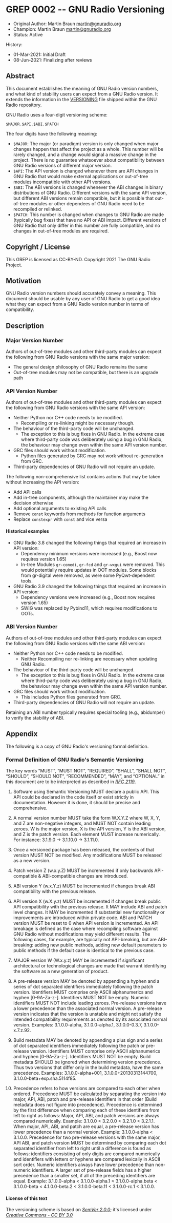 # GREP 0002 -- GNU Radio Versioning

- Original Author: Martin Braun <martin@gnuradio.org>
- Champion: Martin Braun <martin@gnuradio.org>
- Status: Active

History:
- 01-Mar-2021: Initial Draft
- 08-Jun-2021: Finalizing after reviews

## Abstract

This document establishes the meaning of GNU Radio version numbers, and what
kind of stability users can expect from a GNU Radio version. It extends the
information in the [VERSIONING](https://github.com/gnuradio/gnuradio/blob/master/VERSIONING)
file shipped within the GNU Radio repository.

GNU Radio uses a four-digit versioning scheme:

    $MAJOR.$API.$ABI.$PATCH

The four digits have the following meaning:
- `$MAJOR`: The major (or paradigm) version is only changed when major changes
  happen that affect the project as a whole. This number will be rarely changed,
  and a change would signal a massive change in the project. There is no guarantee
  whatsoever about compatibility between GNU Radio versions of different major
  version.
- `$API`: The API version is changed whenever there are API changes in GNU Radio
  that would make external applications or out-of-tree modules incompatible with
  other API versions.
- `$ABI`: The ABI versions is changed whenever the ABI changes in binary
  distributions of GNU Radio. Different versions with the same API version, but
  different ABI versions remain compatible, but it is possible that out-of-tree
  modules or other dependees of GNU Radio need to be recompiled or relinked.
- `$PATCH`: This number is changed when changes to GNU Radio are made (typically
  bug fixes) that have no API or ABI impact. Different versions of GNU Radio
  that only differ in this number are fully compatible, and no changes in
  out-of-tree modules are required.

## Copyright / License

This GREP is licensed as CC-BY-ND.
Copyright 2021 The GNU Radio Project.

## Motivation

GNU Radio version numbers should accurately convey a meaning. This document
should be usable by any user of GNU Radio to get a good idea what they can
expect from a GNU Radio version number in terms of compatibility.

## Description

### Major Version Number

Authors of out-of-tree modules and other third-party modules can expect the
following from GNU Radio versions with the same major version:

- The general design philosophy of GNU Radio remains the same
- Out-of-tree modules may not be compatible, but there is an upgrade path

### API Version Number

Authors of out-of-tree modules and other third-party modules can expect the
following from GNU Radio versions with the same API version:

- Neither Python nor C++ code needs to be modified.
  - Recompiling or re-linking might be necessary though.
- The behaviour of the third-party code will be unchanged.
  - The exception to this is bug fixes in GNU Radio. In the extreme case where
    third-party code was deliberately using a bug in GNU Radio, the behaviour
    may change even within the same API version number.
- GRC files should work without modification.
  - Python files generated by GRC may not work without re-generation from GRC.
- Third-party dependencies of GNU Radio will not require an update.

The following non-comprehensive list contains actions that may be taken without
increasing the API version:
- Add API calls
- Add in-tree components, although the maintainer may make the decision otherwise
- Add optional arguments to existing API calls
- Remove `const` keywords from methods for function arguments
- Replace `constexpr` with `const` and vice versa


#### Historical examples

- GNU Radio 3.8 changed the following things that required an increase in API
  version:
  - Dependency minimum versions were increased (e.g., Boost now requires version 1.65)
  - In-tree Modules `gr-comedi`, `gr-fcd` and `gr-wxgui` were removed. This would
    potentially require updates in OOT modules. Some blocks from gr-digital were
    removed, as were some PyQwt-dependent tools.
- GNU Radio 3.9 changed the following things that required an increase in API
  version:
  - Dependency versions were increased (e.g., Boost now requires version 1.65)
  - SWIG was replaced by Pybind11, which requires modifications to OOTs.

### ABI Version Number

Authors of out-of-tree modules and other third-party modules can expect the
following from GNU Radio versions with the same ABI version:

- Neither Python nor C++ code needs to be modified.
  - Neither Recompiling nor re-linking are necessary when updating GNU Radio.
- The behaviour of the third-party code will be unchanged.
  - The exception to this is bug fixes in GNU Radio. In the extreme case where
    third-party code was deliberately using a bug in GNU Radio, the behaviour
    may change even within the same API version number.
- GRC files should work without modification.
  - This includes Python files generated from GRC.
- Third-party dependencies of GNU Radio will not require an update.

Retaining an ABI number typically requires special tooling (e.g., abidumper) to
verify the stability of ABI.

## Appendix

The following is a copy of GNU Radio's versioning formal definition.

### Formal Definition of GNU Radio's Semantic Versioning

The key words “MUST”, “MUST NOT”, “REQUIRED”, “SHALL”, “SHALL NOT”,
“SHOULD”, “SHOULD NOT”, “RECOMMENDED”, “MAY”, and “OPTIONAL” in this
document are to be interpreted as described in [*RFC
2119*](http://tools.ietf.org/html/rfc2119).

1.  Software using Semantic Versioning MUST declare a public API. This
    API could be declared in the code itself or exist strictly
    in documentation. However it is done, it should be precise
    and comprehensive.

2.  A normal version number MUST take the form W.X.Y.Z where W, X, Y,
    and Z are non-negative integers, and MUST NOT contain
    leading zeroes. W is the major version, X is the API version, Y
    is the ABI version, and Z is the patch version. Each element
    MUST increase numerically. For instance: 3.1.9.0 -> 3.1.10.0
    -> 3.1.11.0.

3.  Once a versioned package has been released, the contents of that
    version MUST NOT be modified. Any modifications MUST be released
    as a new version.

4.  Patch version Z (w.x.y.Z) MUST be incremented if only backwards
    API-compatible & ABI-compatible changes are introduced.

5.  ABI version Y (w.x.Y.z) MUST be incremented if changes break ABI
    compatibility with the previous release.

6.  API version X (w.X.y.z) MUST be incremented if changes break public
    API compatibility with the previous release. It MAY include ABI
    and patch level changes. It MAY be incremented if substantial new
    functionality or improvements are introduced within private code.
    ABI and PATCH version MUST be reset to 0 when API version
    is incremented. An API breakage is defined as the case where
    recompiling software against GNU Radio without modifications may yield
    different results. The following cases, for example, are typically
    not API-breaking, but are ABI-breaking: adding new public methods,
    adding new default parameters to public methods if the default
    case is identical to the previous case.

7.  MAJOR version W (W.x.y.z) MAY be incremented if significant
    architectural or technological changes are made that warrant
    identifying the software as a new generation of product.

8.  A pre-release version MAY be denoted by appending a hyphen and a
    series of dot separated identifiers immediately following the
    patch version. Identifiers MUST comprise only ASCII alphanumerics
    and hyphen [0-9A-Za-z-]. Identifiers MUST NOT be empty. Numeric
    identifiers MUST NOT include leading zeroes. Pre-release versions
    have a lower precedence than the associated normal version. A
    pre-release version indicates that the version is unstable and
    might not satisfy the intended compatibility requirements as
    denoted by its associated normal version. Examples: 3.1.0.0-alpha,
    3.1.0.0-alpha.1, 3.1.0.0-0.3.7, 3.1.0.0-x.7.z.92.

9.  Build metadata MAY be denoted by appending a plus sign and a series
    of dot separated identifiers immediately following the patch or
    pre-release version. Identifiers MUST comprise only ASCII
    alphanumerics and hyphen [0-9A-Za-z-]. Identifiers MUST NOT
    be empty. Build metadata SHOULD be ignored when determining
    version precedence. Thus two versions that differ only in the
    build metadata, have the same precedence. Examples:
    3.1.0.0-alpha+001, 3.1.0.0+20130313144700, 3.1.0.0-beta+exp.sha.5114f85.

10. Precedence refers to how versions are compared to each other
    when ordered. Precedence MUST be calculated by separating the
    version into major, API, ABI, patch and pre-release
    identifiers in that order (Build metadata does not figure
    into precedence). Precedence is determined by the first difference
    when comparing each of these identifiers from left to right as
    follows: Major, API, ABI, and patch versions are always
    compared numerically. Example: 3.1.0.0 < 3.2.0.0 < 3.2.1.0
    < 3.2.1.1. When major, API, ABI, and patch are equal, a
    pre-release version has lower precedence than a normal version.
    Example: 3.1.0.0-alpha < 3.1.0.0. Precedence for two
    pre-release versions with the same major, API ABI, and patch
    version MUST be determined by comparing each dot separated
    identifier from left to right until a difference is found as
    follows: identifiers consisting of only digits are compared
    numerically and identifiers with letters or hyphens are compared
    lexically in ASCII sort order. Numeric identifiers always have
    lower precedence than non-numeric identifiers. A larger set of
    pre-release fields has a higher precedence than a smaller set, if
    all of the preceding identifiers are equal. Example: 3.1.0.0-alpha
    < 3.1.0.0-alpha.1 < 3.1.0.0-alpha.beta < 3.1.0.0-beta
    < 4.1.0.0-beta.2 < 3.1.0.0-beta.11 < 3.1.0.0-rc.1 < 3.1.0.0.

#### License of this text

The versioning scheme is based on [*SemVer 2.0.0*](http://semver.org/); it's
licensed under
[*Creative Commons - CC BY 3.0*](http://creativecommons.org/licenses/by/3.0/)
